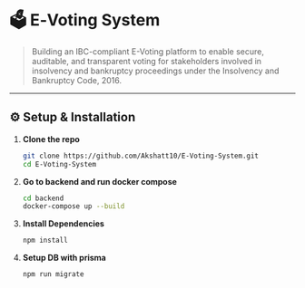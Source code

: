 # 🗳️ E‑Voting System

> Building an IBC-compliant E-Voting platform to enable secure, auditable, and transparent voting for stakeholders involved in insolvency and bankruptcy proceedings under the Insolvency and Bankruptcy Code, 2016.

---

## ⚙️ Setup & Installation

1. **Clone the repo**
   ```bash
   git clone https://github.com/Akshatt10/E-Voting-System.git
   cd E-Voting-System
2. **Go to backend and run docker compose**
   ```bash
   cd backend
   docker-compose up --build
3. **Install Dependencies**
   ```bash
   npm install     

4. **Setup DB with prisma**
   ```bash
   npm run migrate  
